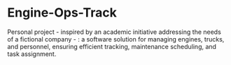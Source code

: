 # Engine-Ops-Track
Personal project - inspired by an academic initiative addressing the needs of a fictional company - : a software solution for managing engines, trucks, and personnel, ensuring efficient tracking, maintenance scheduling, and task assignment.
